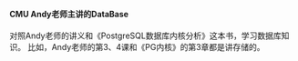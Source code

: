 #### CMU Andy老师主讲的DataBase
对照Andy老师的讲义和《PostgreSQL数据库内核分析》这本书，学习数据库知识。
比如，Andy老师的第3、4课和《PG内核》的第3章都是讲存储的。